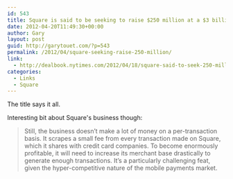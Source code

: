 ```yaml
---
id: 543
title: Square is said to be seeking to raise $250 million at a $3 billion to $4 billion valuation
date: 2012-04-20T11:49:30+00:00
author: Gary
layout: post
guid: http://garytouet.com/?p=543
permalink: /2012/04/square-seeking-raise-250-million/
link:
  - http://dealbook.nytimes.com/2012/04/18/square-said-to-seek-250-million-investment/
categories:
  - Links
  - Square
---
```


The title says it all.

Interesting bit about Square's business though:
<blockquote>Still, the business doesn’t make a lot of money on a per-transaction basis. It scrapes a small fee from every transaction made on Square, which it shares with credit card companies. To become enormously profitable, it will need to increase its merchant base drastically to generate enough transactions. It’s a particularly challenging feat, given the hyper-competitive nature of the mobile payments market.</blockquote>
